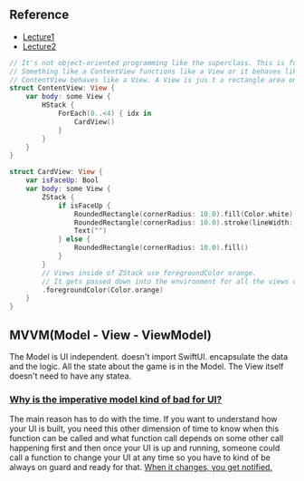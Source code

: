 ## Reference
- [Lecture1](https://youtu.be/jbtqIBpUG7g)
- [Lecture2](https://youtu.be/4GjXq2Sr55Q)

```swift
// It's not object-oriented programming like the superclass. This is functional programming.
// Something like a ContentView functions like a View or it behaves like a View.
// ContentView behaves like a View. A View is jus t a rectangle area on screen. 
struct ContentView: View {
	var body: some View {
		HStack {
			ForEach(0..<4) { idx in
				CardView()
			}
		}
	}
}

struct CardView: View {
	var isFaceUp: Bool
	var body: some View {
		ZStack {
			if isFaceUp {
				RoundedRectangle(cornerRadius: 10.0).fill(Color.white)
				RoundedRectangle(cornerRadius: 10.0).stroke(lineWidth: 3)
				Text("")
			} else {
				RoundedRectangle(cornerRadius: 10.0).fill()
			}
		}
        // Views inside of ZStack use foregroundColor orange.
        // It gets passed down into the environment for all the views on the inside of ZStack.
        .foregroundColor(Color.orange)
	}
}
```

## MVVM(Model - View - ViewModel)
The Model is UI independent. doesn't import SwiftUI. encapsulate the data and the logic. 
All the state about the game is in the Model. The View itself doesn't need to have any statea.
### [Why is the imperative model kind of bad for UI?](https://youtu.be/4GjXq2Sr55Q?t=256)
The main reason has to do with the time.
If you want to understand how your UI is built, you need this other dimension of time to know when this function can be called and what function call depends on some other call happening first and then once your UI is up and running, someone could call a function to change your UI at any time so you have to kind of be always on guard and ready for that.
[When it changes, you get notified.](https://youtu.be/4GjXq2Sr55Q?t=576)
